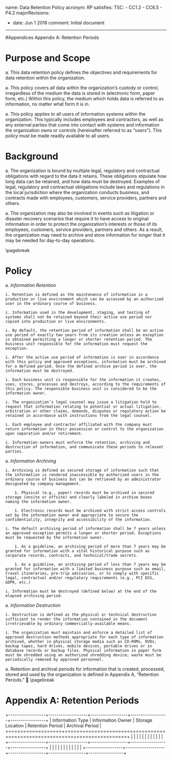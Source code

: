 
name: Data Retention Policy
acronym: RP
satisfies:
  TSC:
    - CC1.2
    - CC6.5
    - P4.2
majorRevisions:
  - date: Jun 1 2018
    comment: Initial document
---

#Appendices
Appendix A: Retention Periods

# Purpose and Scope

a. This data retention policy defines the objectives and requirements for data retention within the organization.

a. This policy covers all data within the organization’s custody or control, irregardless of the medium the data is stored in (electronic form, paper form, etc.) Within this policy, the medium which holds data is referred to as information, no matter what form it is in.

a. This policy applies to all users of information systems within the organization. This typically includes employees and contractors, as well as any external parties that come into contact with systems and information the organization owns or controls (hereinafter referred to as “users”). This policy must be made readily available to all users.

# Background

a. The organization is bound by multiple legal, regulatory and contractual obligations with regard to the data it retains. These obligations stipulate how long data can be retained, and how data must be destroyed. Examples of legal, regulatory and contractual obligations include laws and regulations in the local jurisdiction where the organization conducts business, and contracts made with employees, customers, service providers, partners and others.

a. The organization may also be involved in events such as litigation or disaster recovery scenarios that require it to have access to original information in order to protect the organization’s interests or those of its employees, customers, service providers, partners and others. As a result, the organization may need to archive and store information for longer that it may be needed for day-to-day operations.
 
 \pagebreak 

# Policy

a. *Information Retention*

    i. Retention is defined as the maintenance of information in a production or live environment which can be accessed by an authorized user in the ordinary course of business. 

    i. Information used in the development, staging, and testing of systems shall not be retained beyond their active use period nor copied into production or live environments.

    i. By default, the retention period of information shall be an active use period of exactly two years from its creation unless an exception is obtained permitting a longer or shorter retention period. The business unit responsible for the information must request the exception.

    i. After the active use period of information is over in accordance with this policy and approved exceptions, information must be archived for a defined period. Once the defined archive period is over, the information must be destroyed.

    i. Each business unit is responsible for the information it creates, uses, stores, processes and destroys, according to the requirements of this policy. The responsible business unit is considered to be the information owner.

    i. The organization’s legal counsel may issue a litigation hold to request that information relating to potential or actual litigation, arbitration or other claims, demands, disputes or regulatory action be retained in accordance with instructions from the legal counsel.

    i. Each employee and contractor affiliated with the company must return information in their possession or control to the organization upon separation and/or retirement.

    i. Information owners must enforce the retention, archiving and destruction of information, and communicate these periods to relevant parties.

a. *Information Archiving*

    i. Archiving is defined as secured storage of information such that the information is rendered inaccessible by authorized users in the ordinary course of business but can be retrieved by an administrator designated by company management.

        1. Physical (e.g., paper) records must be archived in secured storage (onsite or offsite) and clearly labeled in archive boxes naming the information owner.

        1. Electronic records must be archived with strict access controls set by the information owner and appropriate to secure the confidentiality, integrity and accessibility of the information.

    i. The default archiving period of information shall be 7 years unless an approved exception permits a longer or shorter period. Exceptions must be requested by the information owner.

        1. As a guideline, an archiving period of more than 7 years may be granted for information with a vital historical purpose such as corporate records, contracts, and technical/trade secrets.

        1. As a guideline, an archiving period of less than 7 years may be granted for information with a limited business purpose such as email, travel itineraries, pre-trip advisories, or to comply with specific legal, contractual and/or regulatory requirements (e.g., PCI DSS, GDPR, etc.)

    i. Information must be destroyed (defined below) at the end of the elapsed archiving period.  

a. *Information Destruction*

    i. Destruction is defined as the physical or technical destruction sufficient to render the information contained in the document irretrievable by ordinary commercially-available means.

    i. The organization must maintain and enforce a detailed list of approved destruction methods appropriate for each type of information archived, whether in physical storage media such as CD-ROMs, DVDs, backup tapes, hard drives, mobile devices, portable drives or in database records or backup files. Physical information in paper form must be shredded using an authorized shredding device; waste must be periodically removed by approved personnel.

a. Retention and archival periods for information that is created, processed, stored and used by the organization is defined in Appendix A, “Retention Periods.” 

\pagebreak 

# Appendix A: Retention Periods 

+------------------+-------------------+------------------+------------------+-----------------+
| Information Type | Information Owner | Storage Location | Retention Period | Archival Period |
+==================+===================+==================+==================+=================+
|                  |                   |                  |                  |                 |
|                  |                   |                  |                  |                 |
+------------------+-------------------+------------------+------------------+-----------------+
|                  |                   |                  |                  |                 |
|                  |                   |                  |                  |                 |
+------------------+-------------------+------------------+------------------+-----------------+